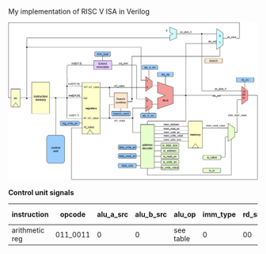My implementation of RISC V ISA in Verilog


<p align="center">
  <img src="https://github.com/paulhamsh/RISC-V-Verilog/blob/main/RISC-V.jpg" width="800">
</p>

**Control unit signals**  

| instruction    | opcode | alu_a_src | alu_b_src | alu_op | imm_type | rd_src | reg_write_en | data_read_en | data_write_en | data_size | branch cond |
|----------------|--------|-----------|-----------|--------|----------|--------|--------------|--------------|---------------|-----------|-------------|
| arithmetic reg | 011_0011 | 0 | 0 | see table | 0 | 00 | 1 | 0 | 0 | 000 | 010 |



